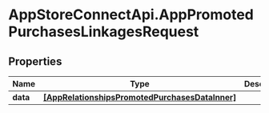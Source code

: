 # AppStoreConnectApi.AppPromotedPurchasesLinkagesRequest

## Properties

Name | Type | Description | Notes
------------ | ------------- | ------------- | -------------
**data** | [**[AppRelationshipsPromotedPurchasesDataInner]**](AppRelationshipsPromotedPurchasesDataInner.md) |  | 


